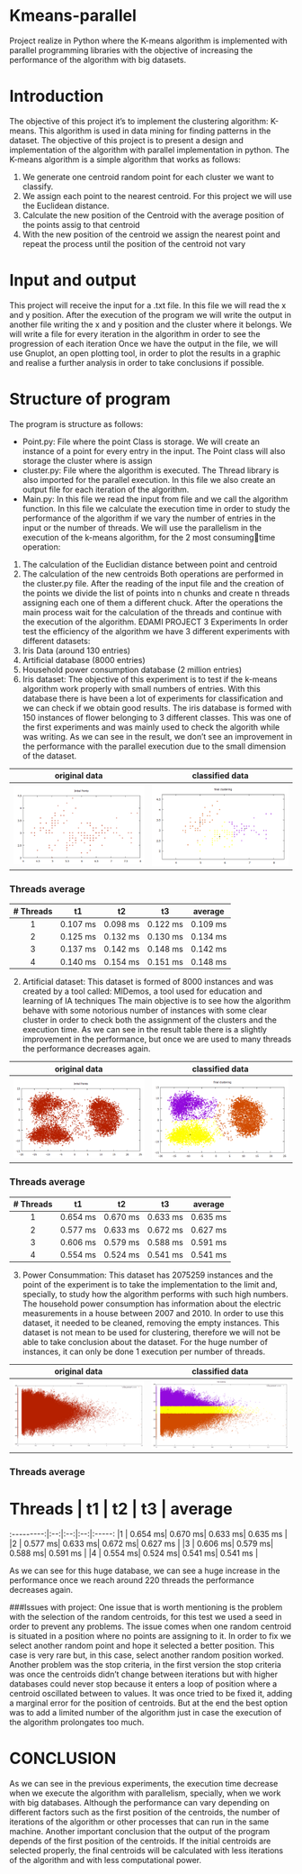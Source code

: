# Kmeans-parallel
Project realize in Python where the K-means algorithm is implemented with parallel programming libraries with the objective of increasing the performance of the algorithm with big datasets.


# Introduction
The objective of this project it’s to implement the clustering algorithm: K-means. This algorithm 
is used in data mining for finding patterns in the dataset. The objective of this project is to 
present a design and implementation of the algorithm with parallel implementation in python.
The K-means algorithm is a simple algorithm that works as follows:
1. We generate one centroid random point for each cluster we want to classify.
2. We assign each point to the nearest centroid. For this project we will use the Euclidean 
distance.
3. Calculate the new position of the Centroid with the average position of the points assig 
to that centroid
4. With the new position of the centroid we assign the nearest point and repeat the 
process until the position of the centroid not vary


# Input and output
This project will receive the input for a .txt file. In this file we will read the x and y position. After 
the execution of the program we will write the output in another file writing the x and y position 
and the cluster where it belongs. We will write a file for every iteration in the algorithm in order to 
see the progression of each iteration
Once we have the output in the file, we will use Gnuplot, an open plotting tool, in order to plot 
the results in a graphic and realise a further analysis in order to take conclusions if possible.

# Structure of program

The program is structure as follows:
- Point.py: File where the point Class is storage. We will create an instance of a point for 
every entry in the input. The Point class will also storage the cluster where is assign
- cluster.py: File where the algorithm is executed. The Thread library is also imported for 
the parallel execution. In this file we also create an output file for each iteration of the 
algorithm.
- Main.py: In this file we read the input from file and we call the algorithm function. In this 
file we calculate the execution time in order to study the performance of the algorithm if 
we vary the number of entries in the input or the number of threads.
We will use the parallelism in the execution of the k-means algorithm, for the 2 most consumingtime operation:
1. The calculation of the Euclidian distance between point and centroid
2. The calculation of the new centroids
Both operations are performed in the cluster.py file. After the reading of the input file and the 
creation of the points we divide the list of points into n chunks and create n threads assigning 
each one of them a different chuck. After the operations the main process wait for the 
calculation of the threads and continue with the execution of the algorithm.
EDAMI PROJECT 3
Experiments
In order test the efficiency of the algorithm we have 3 different experiments with different 
datasets:
1. Iris Data (around 130 entries)
2. Artificial database (8000 entries)
3. Household power consumption database (2 million entries)
1. Iris dataset:
The objective of this experiment is to test if the k-means algorithm work properly with small 
numbers of entries. With this database there is have been a lot of experiments for classification 
and we can check if we obtain good results. The iris database is formed with 150 instances of 
flower belonging to 3 different classes. 
This was one of the first experiments and was mainly used to check the algorith while was 
writing.
As we can see in the result, we don’t see an improvement in the performance with the parallel 
execution due to the small dimension of the dataset.

original data              |  classified data
:-------------------------:|:-------------------------:
![iris data](/output/iris_result/iris.png "iris data")   | ![iris data](/output/iris_result/irisf.png "iris data kmeans")



### Threads average
|# Threads  | t1 | t2 | t3 | average |
:---------:|:--:|:--:|:--:|:-----:
|1 | 0.107 ms| 0.098 ms| 0.122 ms| 0.109 ms |
|2 | 0.125 ms| 0.132 ms| 0.130 ms| 0.134 ms |
|3 | 0.137 ms| 0.142 ms| 0.148 ms| 0.142 ms |
|4 | 0.140 ms| 0.154 ms| 0.151 ms| 0.148 ms |


2. Artificial dataset:
This dataset is formed of 8000 instances and was created by a tool called: MlDemos, a tool 
used for education and learning of IA techniques
The main objective is to see how the algorithm behave with some notorious number of 
instances with some clear cluster in order to check both the assignment of the clusters and the 
execution time.
As we can see in the result table there is a slightly improvement in the performance, but once 
we are used to many threads the performance decreases again.

original data              |  classified data
:-------------------------:|:-------------------------:
![artificial data](/output/artificial_data_result/plot8000.png "iris data") | ![artificial data](/output/artificial_data_result/plot8000f.png "iris data kmeans")


### Threads average
|# Threads  | t1 | t2 | t3 | average|
:---------:|:--:|:--:|:--:|:-----: |
|1| 0.654 ms| 0.670 ms| 0.633 ms| 0.635 ms |
|2| 0.577 ms| 0.633 ms| 0.672 ms| 0.627 ms |
|3| 0.606 ms| 0.579 ms| 0.588 ms| 0.591 ms |
|4| 0.554 ms| 0.524 ms| 0.541 ms| 0.541 ms |


3. Power Consummation:
This dataset has 2075259 instances and the point of the experiment is to take the 
implementation to the limit and, specially, to study how the algorithm performs with such high 
numbers.
The household power consumption has information about the electric measurements in a house 
between 2007 and 2010. In order to use this dataset, it needed to be cleaned, removing the 
empty instances. This dataset is not mean to be used for clustering, therefore we will not be 
able to take conclusion about the dataset.
For the huge number of instances, it can only be done 1 execution per number of threads.

original data              |  classified data
:-------------------------:|:-------------------------:
![power data](/output/power_result/power_init.png "iris data") |  ![power data](/output/power_result/power_final.png "iris data kmeans")


### Threads average
# Threads  | t1 | t2 | t3 | average
:---------:|:--:|:--:|:--:|:-----:
|1 | 0.654 ms| 0.670 ms| 0.633 ms| 0.635 ms |
|2 | 0.577 ms| 0.633 ms| 0.672 ms| 0.627 ms |
|3 | 0.606 ms| 0.579 ms| 0.588 ms| 0.591 ms |
|4 | 0.554 ms| 0.524 ms| 0.541 ms| 0.541 ms |


As we can see for this huge database, we can see a huge increase in the performance
once we reach around 220 threads the performance decreases again.

###Issues with project:
One issue that is worth mentioning is the problem with the selection of the random centroids, for 
this test we used a seed in order to prevent any problems. The issue comes when one random 
centroid is situated in a position where no points are assigning to it. In order to fix we select 
another random point and hope it selected a better position. This case is very rare but, in this 
case, select another random position worked.
Another problem was the stop criteria, in the first version the stop criteria was once the 
centroids didn’t change between iterations but with higher databases could never stop because 
it enters a loop of position where a centroid oscillated between to values. It was once tried to be 
fixed it, adding a marginal error for the position of centroids. But at the end the best option was 
to add a limited number of the algorithm just in case the execution of the algorithm prolongates
too much.

# CONCLUSION
As we can see in the previous experiments, the execution time decrease when we execute the 
algorithm with parallelism, specially, when we work with big databases. Although the 
performance can vary depending on different factors such as the first position of the centroids, 
the number of iterations of the algorithm or other processes that can run in the same machine.
Another important conclusion that the output of the program depends of the first position of the 
centroids. If the initial centroids are selected properly, the final centroids will be calculated with 
less iterations of the algorithm and with less computational power.
